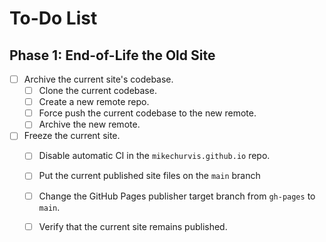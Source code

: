 # To-Do List

## Phase 1: End-of-Life the Old Site

- [ ] Archive the current site's codebase.
  - [ ] Clone the current codebase.
  - [ ] Create a new remote repo.
  - [ ] Force push the current codebase to the new remote.
  - [ ] Archive the new remote.
- [ ] Freeze the current site.
  - [ ] Disable automatic CI in the `mikechurvis.github.io` repo.
  - [ ] Put the current published site files on the `main` branch
  - [ ] Change the GitHub Pages publisher target branch from `gh-pages` to `main`.
  - [ ] Verify that the current site remains published.

